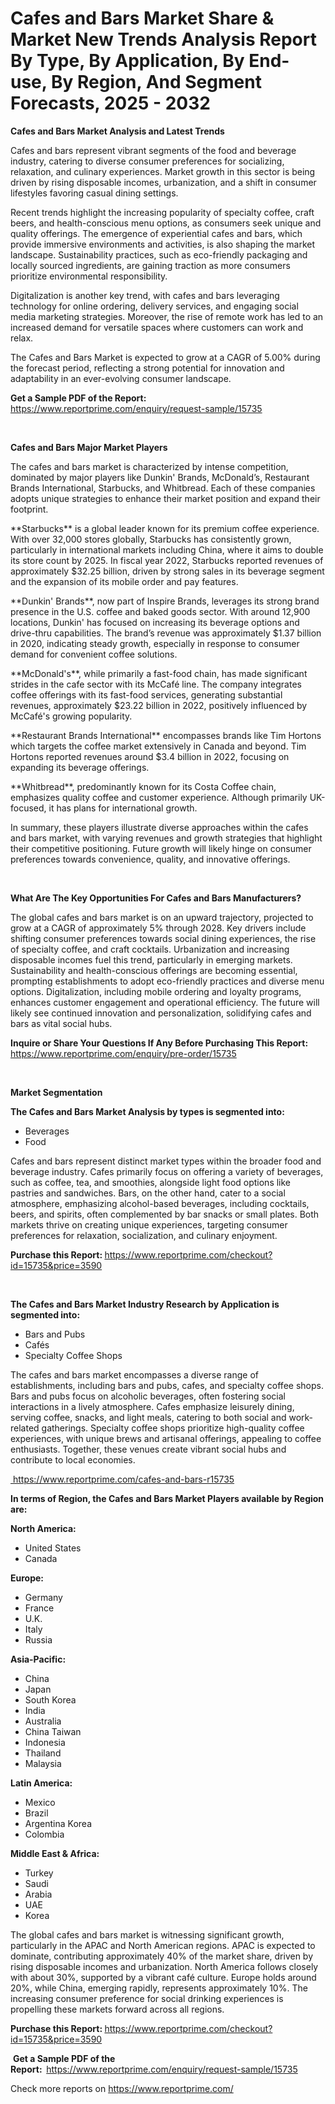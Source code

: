 <p><h1>Cafes and Bars Market Share & Market New Trends Analysis Report By Type, By Application, By End-use, By Region, And Segment Forecasts, 2025 - 2032</h1></p><p><strong>Cafes and Bars Market Analysis and Latest Trends</strong></p>
<p><p>Cafes and bars represent vibrant segments of the food and beverage industry, catering to diverse consumer preferences for socializing, relaxation, and culinary experiences. Market growth in this sector is being driven by rising disposable incomes, urbanization, and a shift in consumer lifestyles favoring casual dining settings. </p><p>Recent trends highlight the increasing popularity of specialty coffee, craft beers, and health-conscious menu options, as consumers seek unique and quality offerings. The emergence of experiential cafes and bars, which provide immersive environments and activities, is also shaping the market landscape. Sustainability practices, such as eco-friendly packaging and locally sourced ingredients, are gaining traction as more consumers prioritize environmental responsibility.</p><p>Digitalization is another key trend, with cafes and bars leveraging technology for online ordering, delivery services, and engaging social media marketing strategies. Moreover, the rise of remote work has led to an increased demand for versatile spaces where customers can work and relax. </p><p>The Cafes and Bars Market is expected to grow at a CAGR of 5.00% during the forecast period, reflecting a strong potential for innovation and adaptability in an ever-evolving consumer landscape.</p></p>
<p><strong>Get a Sample PDF of the Report:&nbsp;</strong> <a href="https://www.reportprime.com/enquiry/request-sample/15735?utm_campaign=3055&utm_medium=2&utm_source=Github&utm_content=ia&utm_term=20032025&utm_id=cafes-and-bars">https://www.reportprime.com/enquiry/request-sample/15735</a></p>
<p>&nbsp;</p>
<p><strong>Cafes and Bars Major Market Players</strong></p>
<p><p>The cafes and bars market is characterized by intense competition, dominated by major players like Dunkin' Brands, McDonald’s, Restaurant Brands International, Starbucks, and Whitbread. Each of these companies adopts unique strategies to enhance their market position and expand their footprint.</p><p>**Starbucks** is a global leader known for its premium coffee experience. With over 32,000 stores globally, Starbucks has consistently grown, particularly in international markets including China, where it aims to double its store count by 2025. In fiscal year 2022, Starbucks reported revenues of approximately $32.25 billion, driven by strong sales in its beverage segment and the expansion of its mobile order and pay features.</p><p>**Dunkin' Brands**, now part of Inspire Brands, leverages its strong brand presence in the U.S. coffee and baked goods sector. With around 12,900 locations, Dunkin' has focused on increasing its beverage options and drive-thru capabilities. The brand’s revenue was approximately $1.37 billion in 2020, indicating steady growth, especially in response to consumer demand for convenient coffee solutions.</p><p>**McDonald's**, while primarily a fast-food chain, has made significant strides in the cafe sector with its McCafé line. The company integrates coffee offerings with its fast-food services, generating substantial revenues, approximately $23.22 billion in 2022, positively influenced by McCafé's growing popularity.</p><p>**Restaurant Brands International** encompasses brands like Tim Hortons which targets the coffee market extensively in Canada and beyond. Tim Hortons reported revenues around $3.4 billion in 2022, focusing on expanding its beverage offerings.</p><p>**Whitbread**, predominantly known for its Costa Coffee chain, emphasizes quality coffee and customer experience. Although primarily UK-focused, it has plans for international growth.</p><p>In summary, these players illustrate diverse approaches within the cafes and bars market, with varying revenues and growth strategies that highlight their competitive positioning. Future growth will likely hinge on consumer preferences towards convenience, quality, and innovative offerings.</p></p>
<p>&nbsp;</p>
<p><strong>What Are The Key Opportunities For Cafes and Bars Manufacturers?</strong></p>
<p><p>The global cafes and bars market is on an upward trajectory, projected to grow at a CAGR of approximately 5% through 2028. Key drivers include shifting consumer preferences towards social dining experiences, the rise of specialty coffee, and craft cocktails. Urbanization and increasing disposable incomes fuel this trend, particularly in emerging markets. Sustainability and health-conscious offerings are becoming essential, prompting establishments to adopt eco-friendly practices and diverse menu options. Digitalization, including mobile ordering and loyalty programs, enhances customer engagement and operational efficiency. The future will likely see continued innovation and personalization, solidifying cafes and bars as vital social hubs.</p></p>
<p><strong>Inquire or Share Your Questions If Any Before Purchasing This Report:</strong> <a href="https://www.reportprime.com/enquiry/pre-order/15735?utm_campaign=3055&utm_medium=2&utm_source=Github&utm_content=ia&utm_term=20032025&utm_id=cafes-and-bars">https://www.reportprime.com/enquiry/pre-order/15735</a></p>
<p>&nbsp;</p>
<p><strong>Market Segmentation</strong></p>
<p><strong>The Cafes and Bars Market Analysis by types is segmented into:</strong></p>
<p><ul><li>Beverages</li><li>Food</li></ul></p>
<p><p>Cafes and bars represent distinct market types within the broader food and beverage industry. Cafes primarily focus on offering a variety of beverages, such as coffee, tea, and smoothies, alongside light food options like pastries and sandwiches. Bars, on the other hand, cater to a social atmosphere, emphasizing alcohol-based beverages, including cocktails, beers, and spirits, often complemented by bar snacks or small plates. Both markets thrive on creating unique experiences, targeting consumer preferences for relaxation, socialization, and culinary enjoyment.</p></p>
<p><strong>Purchase this Report:&nbsp;</strong><a href="https://www.reportprime.com/checkout?id=15735&price=3590&utm_campaign=3055&utm_medium=2&utm_source=Github&utm_content=ia&utm_term=20032025&utm_id=cafes-and-bars">https://www.reportprime.com/checkout?id=15735&price=3590</a></p>
<p>&nbsp;</p>
<p><strong>The Cafes and Bars Market Industry Research by Application is segmented into:</strong></p>
<p><ul><li>Bars and Pubs</li><li>Cafés</li><li>Specialty Coffee Shops</li></ul></p>
<p><p>The cafes and bars market encompasses a diverse range of establishments, including bars and pubs, cafes, and specialty coffee shops. Bars and pubs focus on alcoholic beverages, often fostering social interactions in a lively atmosphere. Cafes emphasize leisurely dining, serving coffee, snacks, and light meals, catering to both social and work-related gatherings. Specialty coffee shops prioritize high-quality coffee experiences, with unique brews and artisanal offerings, appealing to coffee enthusiasts. Together, these venues create vibrant social hubs and contribute to local economies.</p></p>
<p><a href="https://www.reportprime.com/cafes-and-bars-r15735?utm_campaign=3055&utm_medium=2&utm_source=Github&utm_content=ia&utm_term=20032025&utm_id=cafes-and-bars">&nbsp;https://www.reportprime.com/cafes-and-bars-r15735</a></p>
<p><strong>In terms of Region, the Cafes and Bars Market Players available by Region are:</strong></p>
<p>
    <p> <strong> North America: </strong>
        <ul>
            <li>United States</li>
            <li>Canada</li>
        </ul>
        </p> 
    <p> <strong> Europe: </strong>
        <ul>
            <li>Germany</li>
            <li>France</li>
            <li>U.K.</li>
            <li>Italy</li>
            <li>Russia</li>
        </ul>
        </p> 
    <p> <strong> Asia-Pacific: </strong>
        <ul>
            <li>China</li>
            <li>Japan</li>
            <li>South Korea</li>
            <li>India</li>
            <li>Australia</li>
            <li>China Taiwan</li>
            <li>Indonesia</li>
            <li>Thailand</li>
            <li>Malaysia</li>
        </ul>
        </p> 
    <p> <strong> Latin America: </strong>
        <ul>
            <li>Mexico</li>
            <li>Brazil</li>
            <li>Argentina Korea</li>
            <li>Colombia</li>
        </ul>
        </p> 
    <p> <strong> Middle East & Africa: </strong>
        <ul>
            <li>Turkey</li>
            <li>Saudi</li>
            <li>Arabia</li>
            <li>UAE</li>
            <li>Korea</li>
        </ul>
    </p>
    </p>
<p><p>The global cafes and bars market is witnessing significant growth, particularly in the APAC and North American regions. APAC is expected to dominate, contributing approximately 40% of the market share, driven by rising disposable incomes and urbanization. North America follows closely with about 30%, supported by a vibrant café culture. Europe holds around 20%, while China, emerging rapidly, represents approximately 10%. The increasing consumer preference for social drinking experiences is propelling these markets forward across all regions.</p></p>
<p><strong>Purchase this Report: </strong><a href="https://www.reportprime.com/checkout?id=15735&price=3590&utm_campaign=3055&utm_medium=2&utm_source=Github&utm_content=ia&utm_term=20032025&utm_id=cafes-and-bars">https://www.reportprime.com/checkout?id=15735&price=3590</a></p>
<p>&nbsp;<strong>Get a Sample PDF of the Report:&nbsp;&nbsp;</strong><a href="https://www.reportprime.com/enquiry/request-sample/15735?utm_campaign=3055&utm_medium=2&utm_source=Github&utm_content=ia&utm_term=20032025&utm_id=cafes-and-bars">https://www.reportprime.com/enquiry/request-sample/15735</a></p>
<p><strong></strong></p>
<p>Check more reports on <a href="https://www.reportprime.com/?utm_campaign=3055&utm_medium=2&utm_source=Github&utm_content=ia&utm_term=20032025&utm_id=cafes-and-bars">https://www.reportprime.com/</a></p>